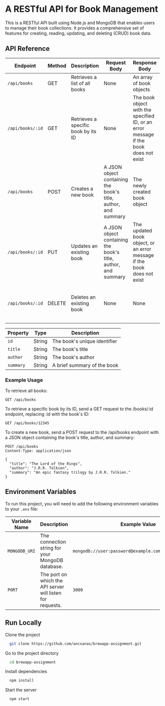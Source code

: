 # A RESTful API for Book Management

This is a RESTful API built using Node.js and MongoDB that enables users to manage their book collections. It provides a comprehensive set of features for creating, reading, updating, and deleting (CRUD) book data.

## API Reference

| Endpoint         | Method | Description                         | Request Body                                                   | Response Body                                                                         | Status Code                                    |
| ---------------- | ------ | ----------------------------------- | -------------------------------------------------------------- | ------------------------------------------------------------------------------------- | ---------------------------------------------- |
| `/api/books`     | GET    | Retrieves a list of all books       | None                                                           | An array of book objects                                                              | 200                                            |
| `/api/books/:id` | GET    | Retrieves a specific book by its ID | None                                                           | The book object with the specified ID, or an error message if the book does not exist | 200 (if book found), 404 (if book not found)   |
| `/api/books`     | POST   | Creates a new book                  | A JSON object containing the book's title, author, and summary | The newly created book object                                                         | 201                                            |
| `/api/books/:id` | PUT    | Updates an existing book            | A JSON object containing the book's title, author, and summary | The updated book object, or an error message if the book does not exist               | 200 (if book updated), 404 (if book not found) |
| `/api/books/:id` | DELETE | Deletes an existing book            | None                                                           | None                                                                                  | 204 (if book deleted), 404 (if book not found) |

| Property  | Type   | Description                  |
| --------- | ------ | ---------------------------- |
| `id`      | String | The book's unique identifier |
| `title`   | String | The book's title             |
| `author`  | String | The book's author            |
| `summary` | String | A brief summary of the book  |

### Example Usage

To retrieve all books:

`GET /api/books`

To retrieve a specific book by its ID, send a GET request to the /books/:id endpoint, replacing :id with the book's ID:

`GET /api/books/12345`

To create a new book, send a POST request to the /api/books endpoint with a JSON object containing the book's title, author, and summary:

```
POST /api/books
Content-Type: application/json

{
  "title": "The Lord of the Rings",
  "author": "J.R.R. Tolkien",
  "summary": "An epic fantasy trilogy by J.R.R. Tolkien."
}
```

## Environment Variables

To run this project, you will need to add the following environment variables to your `.env` file:

| Variable Name | Description                                                | Example Value                                          |
| ------------- | ---------------------------------------------------------- | ------------------------------------------------------ |
| `MONGODB_URI` | The connection string for your MongoDB database.           | `mongodb://user:password@example.com:27018/mydatabase` |
| `PORT`        | The port on which the API server will listen for requests. | `3000`                                                 |

## Run Locally

Clone the project

```bash
  git clone https://github.com/ancxanas/brewapp-assignment.git
```

Go to the project directory

```bash
  cd brewapp-assignment
```

Install dependencies

```bash
  npm install
```

Start the server

```bash
  npm start
```
